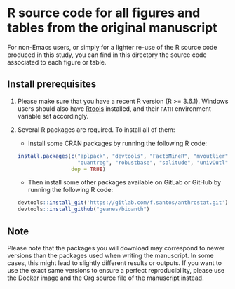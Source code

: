 R source code for all figures and tables from the original manuscript
=====================================================================

For non-Emacs users, or simply for a lighter re-use of the R source code produced in this study, you can find in this directory the source code associated to each figure or table.

## Install prerequisites

1. Please make sure that you have a recent R version (R >= 3.6.1). Windows users should also have [Rtools](https://cran.r-project.org/bin/windows/Rtools/) installed, and their `PATH` environment variable set accordingly.

2. Several R packages are required. To install all of them:

   - Install some CRAN packages by running the following R code:
   ```r
   install.packages(c("aplpack", "devtools", "FactoMineR", "mvoutlier", 
                      "quantreg", "robustbase", "solitude", "univOutl"),
                    dep = TRUE)
   ```

   - Then install some other packages available on GitLab or GitHub by running the following R code:
   ```r
   devtools::install_git('https://gitlab.com/f.santos/anthrostat.git')
   devtools::install_github("geanes/bioanth")
   ```

## Note
Please note that the packages you will download may correspond to newer versions than the packages used when writing the manuscript. In some cases, this might lead to slightly different results or outputs. If you want to use the exact same versions to ensure a perfect reproducibility, please use the Docker image and the Org source file of the manuscript instead.

